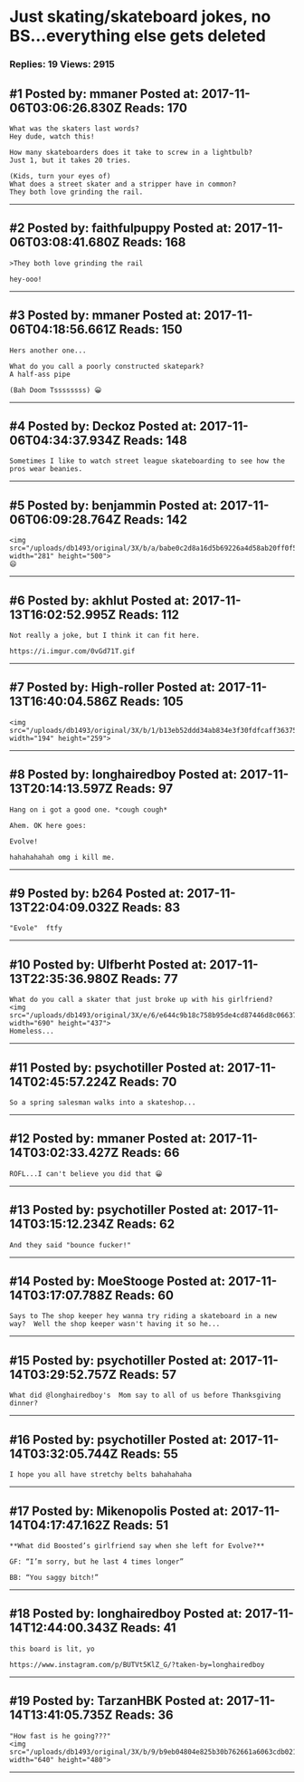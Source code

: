 # Just skating/skateboard jokes, no BS&hellip;everything else gets deleted

### Replies: 19 Views: 2915

## \#1 Posted by: mmaner Posted at: 2017-11-06T03:06:26.830Z Reads: 170

```
What was the skaters last words? 
Hey dude, watch this! 

How many skateboarders does it take to screw in a lightbulb? 
Just 1, but it takes 20 tries.

(Kids, turn your eyes of)
What does a street skater and a stripper have in common? 
They both love grinding the rail.
```

---
## \#2 Posted by: faithfulpuppy Posted at: 2017-11-06T03:08:41.680Z Reads: 168

```
>They both love grinding the rail

hey-ooo!
```

---
## \#3 Posted by: mmaner Posted at: 2017-11-06T04:18:56.661Z Reads: 150

```
Hers another one...

What do you call a poorly constructed skatepark? 
A half-ass pipe

(Bah Doom Tssssssss) 😀
```

---
## \#4 Posted by: Deckoz Posted at: 2017-11-06T04:34:37.934Z Reads: 148

```
Sometimes I like to watch street league skateboarding to see how the pros wear beanies.
```

---
## \#5 Posted by: benjammin Posted at: 2017-11-06T06:09:28.764Z Reads: 142

```
<img src="/uploads/db1493/original/3X/b/a/babe0c2d8a16d5b69226a4d58ab20ff0f550be4a.PNG" width="281" height="500">
😄
```

---
## \#6 Posted by: akhlut Posted at: 2017-11-13T16:02:52.995Z Reads: 112

```
Not really a joke, but I think it can fit here.

https://i.imgur.com/0vGd71T.gif
```

---
## \#7 Posted by: High-roller Posted at: 2017-11-13T16:40:04.586Z Reads: 105

```
<img src="/uploads/db1493/original/3X/b/1/b13eb52ddd34ab834e3f30fdfcaff36375ec0a0b.jpeg" width="194" height="259">
```

---
## \#8 Posted by: longhairedboy Posted at: 2017-11-13T20:14:13.597Z Reads: 97

```
Hang on i got a good one. *cough cough* 

Ahem. OK here goes:

Evolve!

hahahahahah omg i kill me.
```

---
## \#9 Posted by: b264 Posted at: 2017-11-13T22:04:09.032Z Reads: 83

```
"Evole"  ftfy
```

---
## \#10 Posted by: Ulfberht Posted at: 2017-11-13T22:35:36.980Z Reads: 77

```
What do you call a skater that just broke up with his girlfriend?
<img src="/uploads/db1493/original/3X/e/6/e644c9b18c758b95de4cd87446d8c06637e11e7b.png" width="690" height="437">
Homeless...
```

---
## \#11 Posted by: psychotiller Posted at: 2017-11-14T02:45:57.224Z Reads: 70

```
So a spring salesman walks into a skateshop...
```

---
## \#12 Posted by: mmaner Posted at: 2017-11-14T03:02:33.427Z Reads: 66

```
ROFL...I can't believe you did that 😀
```

---
## \#13 Posted by: psychotiller Posted at: 2017-11-14T03:15:12.234Z Reads: 62

```
And they said "bounce fucker!"
```

---
## \#14 Posted by: MoeStooge Posted at: 2017-11-14T03:17:07.788Z Reads: 60

```
Says to The shop keeper hey wanna try riding a skateboard in a new way?  Well the shop keeper wasn't having it so he...
```

---
## \#15 Posted by: psychotiller Posted at: 2017-11-14T03:29:52.757Z Reads: 57

```
What did @longhairedboy's  Mom say to all of us before Thanksgiving dinner?
```

---
## \#16 Posted by: psychotiller Posted at: 2017-11-14T03:32:05.744Z Reads: 55

```
I hope you all have stretchy belts bahahahaha
```

---
## \#17 Posted by: Mikenopolis Posted at: 2017-11-14T04:17:47.162Z Reads: 51

```
**What did Boosted’s girlfriend say when she left for Evolve?**

GF: “I’m sorry, but he last 4 times longer”

BB: “You saggy bitch!”
```

---
## \#18 Posted by: longhairedboy Posted at: 2017-11-14T12:44:00.343Z Reads: 41

```
this board is lit, yo

https://www.instagram.com/p/BUTVt5KlZ_G/?taken-by=longhairedboy
```

---
## \#19 Posted by: TarzanHBK Posted at: 2017-11-14T13:41:05.735Z Reads: 36

```
"How fast is he going???"
<img src="/uploads/db1493/original/3X/b/9/b9eb04804e825b30b762661a6063cdb0213e768c.jpg" width="640" height="480">
```

---

